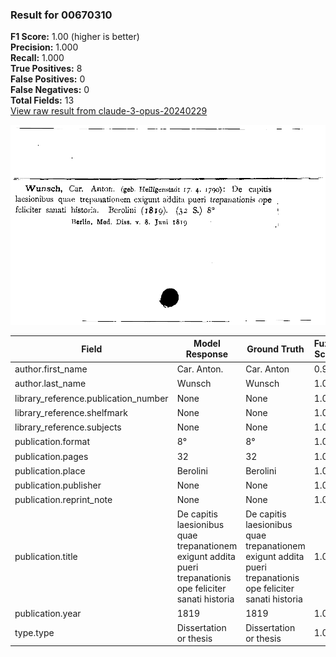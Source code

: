 ### Result for 00670310
**F1 Score:** 1.00 (higher is better)<br>**Precision:** 1.000<br>**Recall:** 1.000<br>**True Positives:** 8<br>**False Positives:** 0<br>**False Negatives:** 0<br>**Total Fields:** 13<br>[View raw result from claude-3-opus-20240229](https://github.com/RISE-UNIBAS/humanities_data_benchmark/blob/main/results/2025-09-02/T0145/request_T0145_00670310.json)

<img src="https://github.com/RISE-UNIBAS/humanities_data_benchmark/blob/main/benchmarks/zettelkatalog/images/00670310.jpg?raw=true" alt="00670310" width="600px">

| Field | Model Response | Ground Truth | Fuzzy Score | Match |
|-------|----------------|--------------|-------------|-------|
| author.first_name | Car. Anton. | Car. Anton | 0.952 | ✅ |
| author.last_name | Wunsch | Wunsch | 1.000 | ✅ |
| library_reference.publication_number | None | None | 1.000 | ✅ |
| library_reference.shelfmark | None | None | 1.000 | ✅ |
| library_reference.subjects | None | None | 1.000 | ✅ |
| publication.format | 8° | 8° | 1.000 | ✅ |
| publication.pages | 32 | 32 | 1.000 | ✅ |
| publication.place | Berolini | Berolini | 1.000 | ✅ |
| publication.publisher | None | None | 1.000 | ✅ |
| publication.reprint_note | None | None | 1.000 | ✅ |
| publication.title | De capitis laesionibus quae trepanationem exigunt addita pueri trepanationis ope feliciter sanati historia | De capitis laesionibus quae trepanationem exigunt addita pueri trepanationis ope feliciter sanati historia | 1.000 | ✅ |
| publication.year | 1819 | 1819 | 1.000 | ✅ |
| type.type | Dissertation or thesis | Dissertation or thesis | 1.000 | ✅ |
